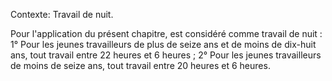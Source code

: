 Contexte: Travail de nuit.

Pour l'application du présent chapitre, est considéré comme travail de nuit : 1° Pour les jeunes travailleurs de plus de seize ans et de moins de dix-huit ans, tout travail entre 22 heures et 6 heures ; 2° Pour les jeunes travailleurs de moins de seize ans, tout travail entre 20 heures et 6 heures.